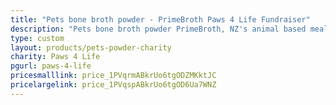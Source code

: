 ```yaml
---
title: "Pets bone broth powder - PrimeBroth Paws 4 Life Fundraiser"
description: "Pets bone broth powder PrimeBroth, NZ's animal based meal topper for pets"
type: custom
layout: products/pets-powder-charity
charity: Paws 4 Life
pgurl: paws-4-life
pricesmalllink: price_1PVqrmABkrUo6tgODZMKktJC
pricelargelink: price_1PVqspABkrUo6tgOD6Ua7WNZ
---
```



